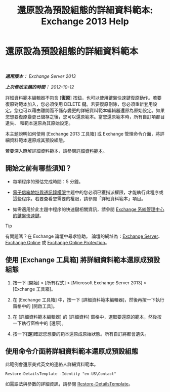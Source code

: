 ﻿---
title: '還原設為預設組態的詳細資料範本: Exchange 2013 Help'
TOCTitle: 還原設為預設組態的詳細資料範本
ms:assetid: 84c5f49b-614d-4f0e-8701-0979a2eb90bf
ms:mtpsurl: https://technet.microsoft.com/zh-tw/library/Bb232102(v=EXCHG.150)
ms:contentKeyID: 50473616
ms.date: 05/21/2018
mtps_version: v=EXCHG.150
ms.translationtype: MT
---

# 還原設為預設組態的詳細資料範本

 

_<strong>適用版本：</strong> Exchange Server 2013_

_<strong>上次修改主題的時間：</strong> 2012-10-12_

詳細資料範本編輯器不包含 \[<strong>復原</strong>\] 按鈕，也可以使用鍵盤快速鍵復原動作。若要復原對範本加入，您必須使用 DELETE 鍵。若要復原刪除，您必須重新套用設定。您也可以藉由離開而不儲存變更的詳細資料範本編輯器還原為原始設定。如果您想要復原變更已儲存之後，您可以還原範本。當您還原範本時，所有自訂項都目遺失、 和範本還原為其原始設定。

本主題說明如何使用 \[Exchange 2013 工具箱\] 或 Exchange 管理命令介面，將詳細資料範本還原成其預設組態。

若要深入瞭解詳細資料範本，請參閱[詳細資料範本](details-templates-exchange-2013-help.md)。

## 開始之前有哪些須知？

  - 每項程序的預估完成時間：5 分鐘。

  - [電子信箱地址與通訊錄權限](email-address-and-address-book-permissions-exchange-2013-help.md)主題中的您必須已獲指派權限，才能執行此程序或這些程序。若要查看您需要的權限，請參閱「詳細資料範本」項目。

  - 如需適用於此主題中程序的快速鍵相關資訊，請參閱 [Exchange 系統管理中心的鍵盤快速鍵](keyboard-shortcuts-in-the-exchange-admin-center-exchange-online-protection-help.md)。


> [!TIP]  
> 有問題嗎？在 Exchange 論壇中尋求協助。 論壇的網址為：<a href="https://go.microsoft.com/fwlink/p/?linkid=60612">Exchange Server</a>、 <a href="https://go.microsoft.com/fwlink/p/?linkid=267542">Exchange Online</a> 或 <a href="https://go.microsoft.com/fwlink/p/?linkid=285351">Exchange Online Protection</a>。




## 使用 \[Exchange 工具箱\] 將詳細資料範本還原成預設組態

1.  按一下 \[開始\] \> \[所有程式\] \> \[Microsoft Exchange Server 2013\] \> \[Exchange 工具箱\]。

2.  在 \[Exchange 工具箱\] 中，按一下 \[詳細資料範本編輯器\]，然後再按一下執行窗格中的 \[開啟工具\]。

3.  在 \[詳細資料範本編輯器\] 的 \[詳細資料\] 窗格中，選取要還原的範本，然後按一下執行窗格中的 \[還原\]。

4.  按一下<strong>\[是\]</strong>確認您想要的範本還原成原始狀態。所有自訂將都會遺失。

## 使用命令介面將詳細資料範本還原成預設組態

此範例會還原美式英文的連絡人詳細資料範本。

    Restore-DetailsTemplate -Identity "en-US\Contact"

如需語法與參數的詳細資訊，請參閱 [Restore-DetailsTemplate](https://technet.microsoft.com/zh-tw/library/bb125188\(v=exchg.150\))。

